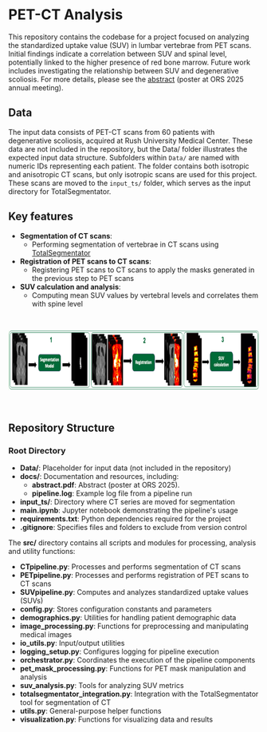# PET-CT Analysis
This repository contains the codebase for a project focused on analyzing the standardized uptake value (SUV) in lumbar vertebrae from PET scans. Initial findings indicate a correlation between SUV and spinal level, potentially linked to the higher presence of red bone marrow.  Future work includes investigating the relationship between SUV and degenerative scoliosis. For more details, please see the [abstract](docs/abstract.pdf) (poster at ORS 2025 annual meeting).


## Data
The input data consists of PET-CT scans from 60 patients with degenerative scoliosis, acquired at Rush University Medical Center. These data are not included in the repository, but the Data/ folder illustrates the expected input data structure. Subfolders within `Data/` are named with numeric IDs representing each patient. The folder contains both isotropic and anisotropic CT scans, but only isotropic scans are used for this project. These scans are moved to the `input_ts/` folder, which serves as the input directory for TotalSegmentator.



## Key features
- **Segmentation of CT scans**:
  - Performing segmentation of vertebrae in CT scans using [TotalSegmentator](https://github.com/wasserth/TotalSegmentator)
- **Registration of PET scans to CT scans**:
  - Registering PET scans to CT scans to apply the masks generated in the previous step to PET scans
- **SUV calculation and analysis**:
  - Computing mean SUV values by vertebral levels and correlates them with spine level


<br>

<p align="center">
  <img src="docs/pipeline.png" width="1000" height="120">
</p>

<br>


## Repository Structure

### Root Directory
- **Data/**: Placeholder for input data (not included in the repository)
- **docs/**: Documentation and resources, including:
  - **abstract.pdf**: Abstract (poster at ORS 2025).
  - **pipeline.log**: Example log file from a pipeline run
- **input_ts/**: Directory where CT series are moved for segmentation
- **main.ipynb**: Jupyter notebook demonstrating the pipeline's usage
- **requirements.txt**: Python dependencies required for the project
- **.gitignore**: Specifies files and folders to exclude from version control


The **src/** directory contains all scripts and modules for processing, analysis and utility functions:
- **CTpipeline.py**: Processes and performs segmentation of CT scans 
- **PETpipeline.py**: Processes and performs registration of PET scans to CT scans
- **SUVpipeline.py**: Computes and analyzes standardized uptake values (SUVs)
- **config.py**: Stores configuration constants and parameters
- **demographics.py**: Utilities for handling patient demographic data
- **image_processing.py**: Functions for preprocessing and manipulating medical images
- **io_utils.py**: Input/output utilities
- **logging_setup.py**: Configures logging for pipeline execution
- **orchestrator.py**: Coordinates the execution of the pipeline components
- **pet_mask_processing.py**: Functions for PET mask manipulation and analysis
- **suv_analysis.py**: Tools for analyzing SUV metrics
- **totalsegmentator_integration.py**: Integration with the TotalSegmentator tool for segmentation of CT
- **utils.py**: General-purpose helper functions
- **visualization.py**: Functions for visualizing data and results




